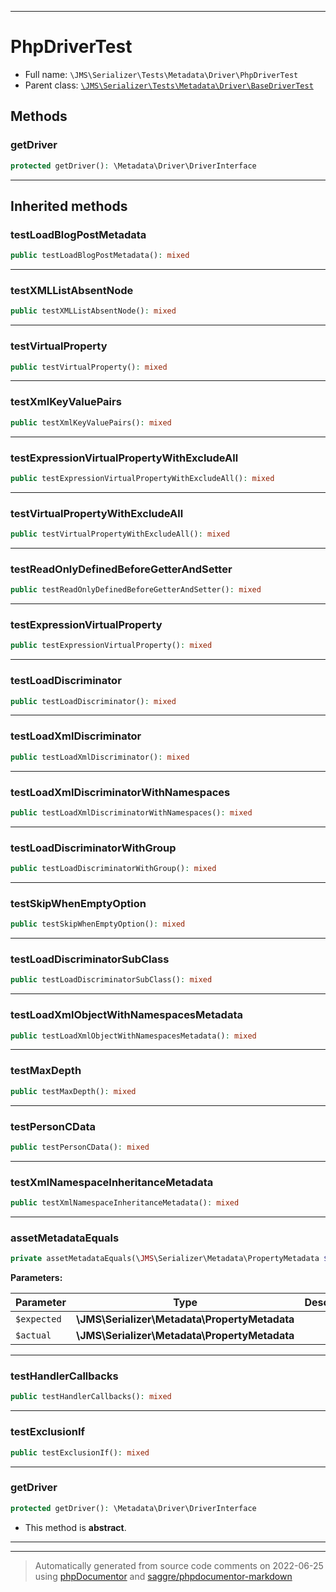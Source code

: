 ***

# PhpDriverTest





* Full name: `\JMS\Serializer\Tests\Metadata\Driver\PhpDriverTest`
* Parent class: [`\JMS\Serializer\Tests\Metadata\Driver\BaseDriverTest`](./BaseDriverTest.md)




## Methods


### getDriver



```php
protected getDriver(): \Metadata\Driver\DriverInterface
```











***


## Inherited methods


### testLoadBlogPostMetadata



```php
public testLoadBlogPostMetadata(): mixed
```











***

### testXMLListAbsentNode



```php
public testXMLListAbsentNode(): mixed
```











***

### testVirtualProperty



```php
public testVirtualProperty(): mixed
```











***

### testXmlKeyValuePairs



```php
public testXmlKeyValuePairs(): mixed
```











***

### testExpressionVirtualPropertyWithExcludeAll



```php
public testExpressionVirtualPropertyWithExcludeAll(): mixed
```











***

### testVirtualPropertyWithExcludeAll



```php
public testVirtualPropertyWithExcludeAll(): mixed
```











***

### testReadOnlyDefinedBeforeGetterAndSetter



```php
public testReadOnlyDefinedBeforeGetterAndSetter(): mixed
```











***

### testExpressionVirtualProperty



```php
public testExpressionVirtualProperty(): mixed
```











***

### testLoadDiscriminator



```php
public testLoadDiscriminator(): mixed
```











***

### testLoadXmlDiscriminator



```php
public testLoadXmlDiscriminator(): mixed
```











***

### testLoadXmlDiscriminatorWithNamespaces



```php
public testLoadXmlDiscriminatorWithNamespaces(): mixed
```











***

### testLoadDiscriminatorWithGroup



```php
public testLoadDiscriminatorWithGroup(): mixed
```











***

### testSkipWhenEmptyOption



```php
public testSkipWhenEmptyOption(): mixed
```











***

### testLoadDiscriminatorSubClass



```php
public testLoadDiscriminatorSubClass(): mixed
```











***

### testLoadXmlObjectWithNamespacesMetadata



```php
public testLoadXmlObjectWithNamespacesMetadata(): mixed
```











***

### testMaxDepth



```php
public testMaxDepth(): mixed
```











***

### testPersonCData



```php
public testPersonCData(): mixed
```











***

### testXmlNamespaceInheritanceMetadata



```php
public testXmlNamespaceInheritanceMetadata(): mixed
```











***

### assetMetadataEquals



```php
private assetMetadataEquals(\JMS\Serializer\Metadata\PropertyMetadata $expected, \JMS\Serializer\Metadata\PropertyMetadata $actual): mixed
```








**Parameters:**

| Parameter | Type | Description |
|-----------|------|-------------|
| `$expected` | **\JMS\Serializer\Metadata\PropertyMetadata** |  |
| `$actual` | **\JMS\Serializer\Metadata\PropertyMetadata** |  |




***

### testHandlerCallbacks



```php
public testHandlerCallbacks(): mixed
```











***

### testExclusionIf



```php
public testExclusionIf(): mixed
```











***

### getDriver



```php
protected getDriver(): \Metadata\Driver\DriverInterface
```




* This method is **abstract**.






***


***
> Automatically generated from source code comments on 2022-06-25 using [phpDocumentor](http://www.phpdoc.org/) and [saggre/phpdocumentor-markdown](https://github.com/Saggre/phpDocumentor-markdown)
